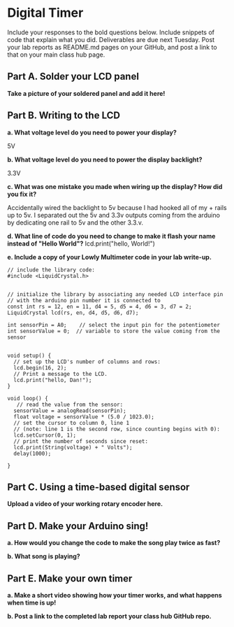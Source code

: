 # Digital Timer
 
Include your responses to the bold questions below. Include snippets of code that explain what you did. Deliverables are due next Tuesday. Post your lab reports as README.md pages on your GitHub, and post a link to that on your main class hub page.

## Part A. Solder your LCD panel

**Take a picture of your soldered panel and add it here!**

## Part B. Writing to the LCD
 
**a. What voltage level do you need to power your display?**

5V

**b. What voltage level do you need to power the display backlight?**

3.3V
   
**c. What was one mistake you made when wiring up the display? How did you fix it?**

Accidentally wired the backlight to 5v because I had hooked all of my + rails up to 5v. I separated out the 5v and 3.3v outputs coming from the arduino by dedicating one rail to 5v and the other 3.3.v.

**d. What line of code do you need to change to make it flash your name instead of "Hello World"?**
lcd.print("hello, World!") 
 
**e. Include a copy of your Lowly Multimeter code in your lab write-up.**
```
// include the library code:
#include <LiquidCrystal.h>


// initialize the library by associating any needed LCD interface pin
// with the arduino pin number it is connected to
const int rs = 12, en = 11, d4 = 5, d5 = 4, d6 = 3, d7 = 2;
LiquidCrystal lcd(rs, en, d4, d5, d6, d7);

int sensorPin = A0;    // select the input pin for the potentiometer
int sensorValue = 0;  // variable to store the value coming from the sensor


void setup() {
  // set up the LCD's number of columns and rows:
  lcd.begin(16, 2);
  // Print a message to the LCD.
  lcd.print("hello, Dan!");
}

void loop() {
   // read the value from the sensor:
  sensorValue = analogRead(sensorPin);
  float voltage = sensorValue * (5.0 / 1023.0);
  // set the cursor to column 0, line 1
  // (note: line 1 is the second row, since counting begins with 0):
  lcd.setCursor(0, 1);
  // print the number of seconds since reset:
  lcd.print(String(voltage) + " Volts");
  delay(1000);

}
```

## Part C. Using a time-based digital sensor

**Upload a video of your working rotary encoder here.**


## Part D. Make your Arduino sing!

**a. How would you change the code to make the song play twice as fast?**
 
**b. What song is playing?**


## Part E. Make your own timer

**a. Make a short video showing how your timer works, and what happens when time is up!**

**b. Post a link to the completed lab report your class hub GitHub repo.**
